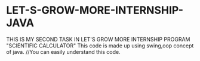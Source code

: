 # LET-S-GROW-MORE-INTERNSHIP-JAVA
THIS IS MY SECOND TASK IN LET'S GROW MORE INTERNSHIP PROGRAM "SCIENTIFIC CALCULATOR"
This code is made up using swing,oop concept of java.
//You can easily understand this code.
